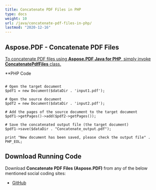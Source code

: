 ```yaml
---
title: Concatenate PDF Files in PHP
type: docs
weight: 10
url: /java/concatenate-pdf-files-in-php/
lastmod: "2020-12-16"
---
```



## Aspose.PDF - Concatenate PDF Files
<ins>To concatenate PDF files using **Aspose.PDF Java for PHP**, simply invoke **ConcatenatePdfFiles** class.

**PHP Code
```

# Open the target document
$pdf1 = new Document($dataDir . 'input1.pdf');

# Open the source document
$pdf2 = new Document($dataDir . 'input2.pdf');

# Add the pages of the source document to the target document
$pdf1->getPages()->add($pdf2->getPages());

# Save the concatenated output file (the target document)
$pdf1->save($dataDir . "Concatenate_output.pdf");

print "New document has been saved, please check the output file" . PHP_EOL;

```


## Download Running Code
Download **Concatenate PDF Files (Aspose.PDF)** from any of the below mentioned social coding sites:

- [GitHub](https://github.com/aspose-pdf/Aspose.PDF-for-Java/blob/master/Plugins/Aspose_Pdf_Java_for_PHP/src/Aspose/Pdf/WorkingWithPages/ConcatenatePdfFiles.php)
